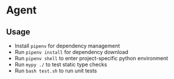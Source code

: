 # Agent
  
## Usage
- Install `pipenv` for dependency management  
- Run `pipenv install` for dependency download  
- Run `pipenv shell` to enter project-specific python environment  
- Run `mypy ./` to test static type checks  
- Run `bash test.sh` to run unit tests  
